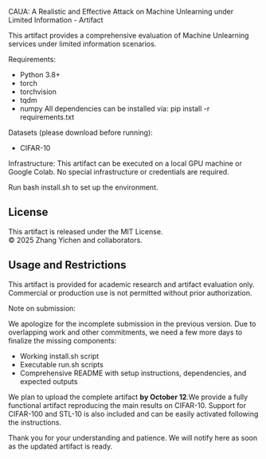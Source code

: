 CAUA: A Realistic and Effective Attack on Machine Unlearning under Limited Information - Artifact

This artifact provides a comprehensive evaluation of Machine Unlearning services under limited information scenarios.

Requirements:
- Python 3.8+
- torch
- torchvision
- tqdm
- numpy
All dependencies can be installed via:
    pip install -r requirements.txt

Datasets (please download before running):
- CIFAR-10

Infrastructure:
This artifact can be executed on a local GPU machine or Google Colab.
No special infrastructure or credentials are required.

Run bash install.sh to set up the environment.

## License
This artifact is released under the MIT License.  
© 2025 Zhang Yichen and collaborators.

## Usage and Restrictions
This artifact is provided for academic research and artifact evaluation only.  
Commercial or production use is not permitted without prior authorization.

Note on submission:

We apologize for the incomplete submission in the previous version. Due to overlapping work and other commitments, we need a few more days to finalize the missing components:

- Working install.sh script
- Executable run.sh scripts
- Comprehensive README with setup instructions, dependencies, and expected outputs

We plan to upload the complete artifact **by October 12**.We provide a fully functional artifact reproducing the main results on CIFAR-10. 
Support for CIFAR-100 and STL-10 is also included and can be easily activated following the instructions.

Thank you for your understanding and patience. We will notify here as soon as the updated artifact is ready.


